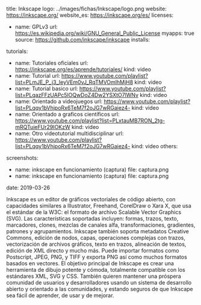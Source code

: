 title: Inkscape
logo: ../images/fichas/Inkscape/logo.png
website: https://inkscape.org/
website_es: https://inkscape.org/es/
licenses:
  - name: GPLv3
    url: https://es.wikipedia.org/wiki/GNU_General_Public_License
myapps: true
source: https://github.com/inkscape/inkscape
installs:

tutorials:
  - name: Tutoriales oficiales
    url: https://inkscape.org/es/aprende/tutoriales/
    kind: video
  - name: Tutorial 
    url: https://www.youtube.com/playlist?list=PLmJE_P_j3_IeyVEm0vJ_RqTMVOmlhMjH8
    kind: video
  - name: Tutorial basico
    url: https://www.youtube.com/playlist?list=PLqazFFzUAPc5lOQwDoZ4Dw2YSXtO7lWNv
    kind: video
  - name: Orientado a videojuegos
    url: https://www.youtube.com/playlist?list=PLqqy1bVhjpoRx6TeM7f2oJG7wRGaiez4-
    kind: video
  - name: Orientado a graficos científicos
    url: https://www.youtube.com/playlist?list=PLxtauMB7RON_2tg-mRQTuieFUr29IOKzW
    kind: video
  - name: Otro videotutorial multidisciplinar
    url: https://www.youtube.com/playlist?list=PLqqy1bVhjpoRx6TeM7f2oJG7wRGaiez4-
    kind: video
others:

screenshots:
  - name: inkscape en funcionamiento (captura)
    file: captura.png
  - name: inkscape en funcionamiento (captura)
    file: captura.png

date: 2019-03-26


Inkscape es un editor de gráficos vectoriales de código abierto, con capacidades similares a Illustrator, Freehand, CorelDraw o Xara X, que usa el estándar de la W3C: el formato de archivo Scalable Vector Graphics (SVG). Las características soportadas incluyen: formas, trazos, texto, marcadores, clones, mezclas de canales alfa, transformaciones, gradientes, patrones y agrupamientos. Inkscape también soporta metadatos Creative Commons, edición de nodos, capas, operaciones complejas con trazos, vectorización de archivos gráficos, texto en trazos, alineación de textos, edición de XML directo y mucho más. Puede importar formatos como Postscript, JPEG, PNG, y TIFF y exporta PNG así como muchos formatos basados en vectores.
El objetivo principal de Inkscape es crear una herramienta de dibujo potente y cómoda, totalmente compatible con los estándares XML, SVG y CSS. También quieren mantener una próspera comunidad de usuarios y desarrolladores usando un sistema de desarrollo abierto y orientado a las comunidades, y estando seguros de que Inkscape sea fácil de aprender, de usar y de mejorar.